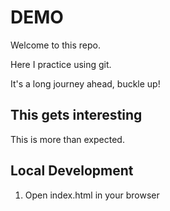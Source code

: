 # DEMO

Welcome to this repo.

Here I practice using git.

It's a long journey ahead, buckle up!

## This gets interesting

This is more than expected.

## Local Development

1. Open index.html in your browser
